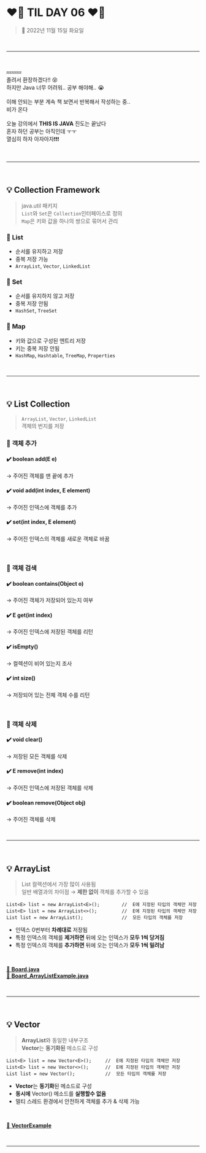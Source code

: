 # ❤️‍🔥 **TIL DAY 06** ❤️‍🔥

> 📆 2022년 11월 15일 화요일

<br>

---

<br>

💤💤💤 <br>
졸려서 환장하겠다!! 😵 <br>
하지만 Java 너무 어려워.. 공부 해야해.. 😭 <br>
<br>
이해 안되는 부분 계속 책 보면서 반복해서 작성하는 중.. <br>
비가 온다 <br>
<br>
오늘 강의에서 **THIS IS JAVA** 진도는 끝났다 <br>
혼자 하던 공부는 아직인데 ㅜㅜ <br>
열심히 하자 아자아자❗️❗️❗️ <br>

<br>

---

<br>

## 💡 **Collection Framework**

> java.util 패키지 <br>
> `List`와 `Set`은 `Collection`인터페이스로 정의 <br>
> `Map`은 키와 값을 하나의 쌍으로 묶어서 관리

### 📍 **List**

- 순서를 유지하고 저장
- 중복 저장 가능
- `ArrayList`, `Vector`, `LinkedList`

### 📍 **Set**

- 순서를 유지하지 않고 저장
- 중복 저장 안됨
- `HashSet`, `TreeSet`

### 📍 **Map**

- 키와 값으로 구성된 엔트리 저장
- 키는 중복 저장 안됨
- `HashMap`, `Hashtable`, `TreeMap`, `Properties`

<br>

---

<br>

## 💡 **List Collection**

> `ArrayList`, `Vector`, `LinkedList` <br>
> 객체의 번지를 저장

### 📍 **객체 추가**

#### ✔️ **boolean add(E e)**

→ 주어진 객체를 맨 끝에 추가

#### ✔️ **void add(int index, E element)**

→ 주어진 인덱스에 객체를 추가

#### ✔️ **set(int index, E element)**

→ 주어진 인덱스의 객체를 새로운 객체로 바꿈

<br>

### 📍 **객체 검색**

#### ✔️ **boolean contains(Object o)**

→ 주어진 객체가 저장되어 있는지 여부

#### ✔️ **E get(int index)**

→ 주어진 인덱스에 저장된 객체를 리턴

#### ✔️ **isEmpty()**

→ 컬렉션이 비어 있는지 조사

#### ✔️ **int size()**

→ 저장되어 있는 전체 객체 수를 리턴

<br>

### 📍 **객체 삭제**

#### ✔️ **void clear()**

→ 저장된 모든 객체를 삭제

#### ✔️ **E remove(int index)**

→ 주어진 인덱스에 저장된 객체를 삭제

#### ✔️ **boolean remove(Object obj)**

→ 주어진 객체를 삭제

<br>

---

<br>

## 💡 **ArrayList**

> List 컬렉션에서 가장 많이 사용됨 <br>
> 일반 배열과의 차이점 → **제한 없이** 객체를 추가할 수 있음

    List<E> list = new ArrayList<E>();        //  E에 지정된 타입의 객체만 저장
    List<E> list = new ArrayList<>();         //  E에 지정된 타입의 객체만 저장
    List list = new ArrayList();              //  모든 타입의 객체를 저장

- 인덱스 0번부터 **차례대로** 저장됨
- 특정 인덱스의 객체를 **제거하면** 뒤에 오는 인덱스가 **모두 1씩 당겨짐**
- 특정 인덱스의 객체를 **추가하면** 뒤에 오는 인덱스가 **모두 1씩 밀려남**

<br>

[🔗 **Board.java**](https://github.com/NOSTALJIAN/JAVA/blob/master/Jian/study/ch08/Board.java)
<br>
[🔗 **Board_ArrayListExample.java**](https://github.com/NOSTALJIAN/JAVA/blob/7a9f73d05f6597e69b83d21cefa2fa1388a4b30b/Jian/study/ch08/ArrayListExample.java)
<br>

<br>

---

<br>

## 💡 **Vector**

> **ArrayList**와 동일한 내부구조 <br>
> **Vector**는 **동기화된** 메소드로 구성

    List<E> list = new Vector<E>();     //  E에 지정된 타입의 객체만 저장
    List<E> list = new Vector<>();      //  E에 지정된 타입의 객체만 저장
    List list = new Vector();           //  모든 타입의 객체를 저장

- **Vector**는 **동기화**된 메소드로 구성
- **동시에** Vector() 메소드를 **실행할수 없음**
- 멀티 스레드 환경에서 안전하게 객체를 추가 & 삭제 가능

<br>

[🔗 **VectorExample**](https://github.com/NOSTALJIAN/JAVA/blob/master/Jian/study/ch08/VectorExample.java)
<br>

<br>

---

<br>

<!--END-->